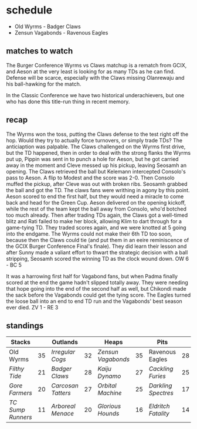 # schedule

* Old Wyrms - Badger Claws
* Zensun Vagabonds - Ravenous Eagles


## matches to watch

The Burger Conference Wyrms vs Claws matchup is a rematch from GCIX, and Aeson at the very least is looking for as many TDs as he can find. Defense will be scarce, especially with the Claws missing Olanrewaju and his ball-hawking for the match.

In the Classic Conference we have two historical underachievers, but one who has done this title-run thing in recent memory.

## recap

The Wyrms won the toss, putting the Claws defense to the test right off the hop. Would they try to actually force turnovers, or simply trade TDs? The anticiaption was palpable. The Claws challenged on the Wyrms first drive, but the TD happened, then in order to deal with the strong flanks the Wyrms put up, Pippin was sent in to punch a hole for Aeson, but he got carried away in the moment and Cleve messed up his pickup, leaving Seosamh an opening. The Claws retrieved the ball but Kelemann intercepted Consolo's pass to Aeson. A flip to Modest and the score was 2-0. Then Consolo muffed the pickup, after Cleve was out with broken ribs. Seosamh grabbed the ball and got the TD. The claws fans were writhing in agony by this point. Aeson scored to end the first half, but they would need a miracle to come back and head for the Green Cup. Aeson delivered on the opening kickoff, while the rest of the team kept the ball away from Consolo, who'd botched too much already. Then after trading TDs again, the Claws got a well-timed blitz and Rati failed to make her block, allowing Klim to dart through for a game-tying TD. They traded scores again, and we were knotted at 5 going into the endgame. The Wyrms could not make their 6th TD too soon, because then the Claws could tie (and put them in an eeire reminiscence of the GCIX Burger Conference Final's finale). They did learn their lesson and after Sunny made a valiant effort to thwart the strategic decision with a ball stripping, Seosamh scored the winning TD as the clock wound down. OW 6 - BC 5

It was a harrowing first half for Vagabond fans, but when Padma finally scored at the end the game hadn't slipped totally away. They were needing that hope going into the end of the second half as well, but Chikondi made the sack before the Vagabonds could get the tying score. The Eagles turned the loose ball into an end to end TD run and the Vagabonds' best season ever died. ZV 1 - RE 3

## standings

| Stacks |  | Outlands |  | Heaps |  | Pits |  |
|-------|-----|--|--|------|------|--|--|
| Old Wyrms | 35 | *Irregular Cogs* | 32 | *Zensun Vagabonds* | 35 | Ravenous Eagles | 28 |
| *Filthy Tide* | 21 | *Badger Claws* | 28 | *Kaiju Dynamo* | 27 | *Cackling Furies* | 25 |
| *Gore Farmers* | 20 | *Carcosan Tatters* | 27 | *Orbital Machine* | 25 | *Darkling Spectres* | 17 |
| *TC Sump Runners* | 11 | *Arboreal Menace* | 20 |  *Glorious Hounds* | 16 | *Eldritch Fatality* | 14 |